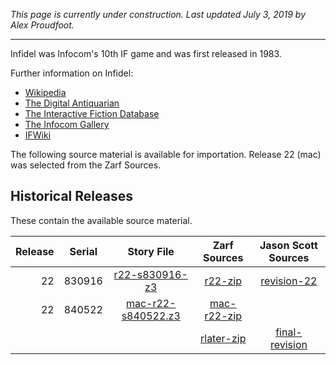 *This page is currently under construction. Last updated July 3, 2019 by Alex Proudfoot.*

----

Infidel was Infocom's 10th IF game and was first released in 1983.

Further information on Infidel:

* [Wikipedia](https://en.wikipedia.org/wiki/Infidel_(video_game))
* [The Digital Antiquarian](https://www.filfre.net/2013/04/infidel/)
* [The Interactive Fiction Database](https://ifdb.tads.org/viewgame?id=anu79a4n1jedg5mm)
* [The Infocom Gallery](http://gallery.guetech.org/infidel/infidel.html)
* [IFWiki](http://www.ifwiki.org/index.php/Infidel)

The following source material is available for importation. Release 22 (mac) was selected from the Zarf Sources.

## Historical Releases

These contain the available source material.

| Release | Serial | Story File            | Zarf Sources  | Jason Scott Sources |
| -------:|:------:|:---------------------:|:-------------:|:-------------------:|
|      22 | 830916 |      [r22-s830916-z3] |     [r22-zip] |       [revision-22] |
|      22 | 840522 |  [mac-r22-s840522.z3] | [mac-r22-zip] |                     |
|         |        |                       |  [rlater-zip] |    [final-revision] |

[r22-s830916-z3]: https://eblong.com/infocom/gamefiles/infidel-r22-s830916.z3
[r22-zip]: https://eblong.com/infocom/gamefiles/infidel-r22-s830916.z3
[revision-22]: https://github.com/historicalsource/infidel/tree/fa9390b02cfc7a96281587b254b9239d2eed0659

[mac-r22-s840522.z3]: https://eblong.com/infocom/gamefiles/infidel-mac-r22-s840522.z3
[mac-r22-zip]: https://eblong.com/infocom/sources/infidel-mac-r22-s840522.zip

[rlater-zip]: https://eblong.com/infocom/sources/infidel-rlater.zip
[final-revision]: https://github.com/historicalsource/infidel/tree/5f9e04460286703b00906482f35a5730f450eff1
